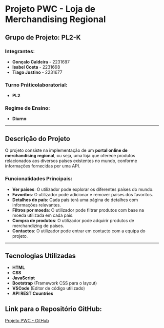 # Projeto PWC - Loja de Merchandising Regional

## Grupo de Projeto: PL2-K

### Integrantes:
- **Gonçalo Caldeira** - 2231687
- **Isabel Costa** - 2231698
- **Tiago Justino** - 2231677

### Turno Práticolaboratorial:
- **PL2**

### Regime de Ensino:
- **Diurno**

---

## Descrição do Projeto

O projeto consiste na implementação de um **portal online de merchandising regional**, ou seja, uma loja que oferece produtos relacionados aos diversos países existentes no mundo, conforme informações fornecidas por uma API.

### Funcionalidades Principais:
- **Ver países**: O utilizador pode explorar os diferentes países do mundo.
- **Favoritos**: O utilizador pode adicionar e remover países dos favoritos.
- **Detalhes do país**: Cada país terá uma página de detalhes com informações relevantes.
- **Filtros por moeda**: O utilizador pode filtrar produtos com base na moeda utilizada em cada país.
- **Compra de produtos**: O utilizador pode adquirir produtos de merchandizing de países.
- **Contactos**: O utilizador pode entrar em contacto com a equipa do projeto.

---

## Tecnologias Utilizadas

- **HTML**
- **CSS**
- **JavaScript**
- **Bootstrap** (Framework CSS para o layout)
- **VSCode** (Editor de código utilizado)
- **API REST Countries**

## Link para o Repositório GitHub:
[Projeto PWC - GitHub](https://github.com/Tigas9/ProjetoPWC)
